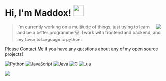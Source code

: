 # Hi, I'm Maddox! <img src="https://media.giphy.com/media/v1.Y2lkPTc5MGI3NjExNjRmMmY0ZDQyYWNjODU1MDI0ZDRiYzU1YjljZWRiYzRiNTMzZGFmNCZlcD12MV9pbnRlcm5hbF9naWZzX2dpZklkJmN0PXM/GNxRsDydcpcdywO7HH/giphy.gif" height="35px"/> <!-- cool duck -->
<a href="https://github.com/maddox05"><img src="https://github-readme-stats-sigma-five.vercel.app/api?username=maddox05&theme=graywhite&show_icons=true" align="right"/></a>

> I'm currently working on a multitude of things, just trying to learn and be a better programmer💻. I work with frontend and backend, and my favorite language is python.

Please <a href="mailto:maddoxpublic@gmail.com">Contact Me</a> if you have any questions about any of my open source projects! 

[![Python](https://img.shields.io/badge/python-black?style=for-the-badge&logo=python)](https://github.com/maddox05)
[![JavaScript](https://img.shields.io/badge/javascript-black?style=for-the-badge&logo=javascript)](https://github.com/maddox05)
[![Java](https://img.shields.io/badge/java-black?style=for-the-badge&logo=openjdk)](https://github.com/maddox05)
[![C](https://img.shields.io/badge/c-black?style=for-the-badge&logo=c)](https://github.com/maddox05)
[![Lua](https://img.shields.io/badge/lua-black?style=for-the-badge&logo=lua&logoColor=white)](https://github.com/maddox05)

![](https://komarev.com/ghpvc/?username=maddox05)


